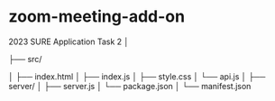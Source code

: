 # zoom-meeting-add-on
2023 SURE Application Task 2
│

├── src/

│   ├── index.html
│   ├── index.js
│   ├── style.css
│   └── api.js
│
├── server/
│   ├── server.js
│   └── package.json
│
└── manifest.json
